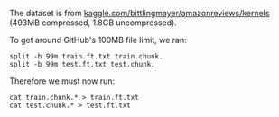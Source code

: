 The dataset is from [kaggle.com/bittlingmayer/amazonreviews/kernels](https://www.kaggle.com/bittlingmayer/amazonreviews/kernels) (493MB compressed, 1.8GB uncompressed).

To get around GitHub's 100MB file limit, we ran:

```
split -b 99m train.ft.txt train.chunk.
split -b 99m test.ft.txt test.chunk.
```

Therefore we must now run:
```
cat train.chunk.* > train.ft.txt
cat test.chunk.* > test.ft.txt
```

